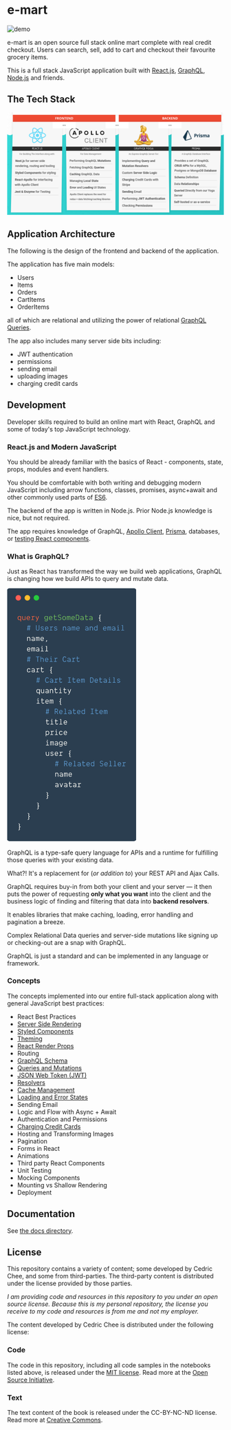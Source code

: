 # e-mart

![demo](https://thumbs.gfycat.com/ThoroughShabbyJunebug-size_restricted.gif)

e-mart is an open source full stack online mart complete with real credit checkout. Users can search, sell, add to cart and checkout their favourite grocery items.

This is a full stack JavaScript application built with [React.js](https://reactjs.org/), [GraphQL](https://graphql.org/), [Node.js](https://nodejs.org) and friends.

## The Tech Stack

![](docs/images/tech_stack.png)

## Application Architecture

The following is the design of the frontend and backend of the application.

The application has five main models:
- Users
- Items
- Orders
- CartItems
- OrderItems

all of which are relational and utilizing the power of relational [GraphQL Queries](https://graphql.org/learn/queries/).

The app also includes many server side bits including:
- JWT authentication
- permissions
- sending email
- uploading images
- charging credit cards

## Development

Developer skills required to build an online mart with React, GraphQL and some of today's top JavaScript technology.

### React.js and Modern JavaScript

You should be already familiar with the basics of React - components, state, props, modules and event handlers.

You should be comfortable with both writing and debugging modern JavaScript including arrow functions, classes, promises, async+await and other commonly used parts of [ES6](http://exploringjs.com/es6/).

The backend of the app is written in Node.js. Prior Node.js knowledge is nice, but not required.

The app requires knowledge of GraphQL, [Apollo Client](https://www.apollographql.com/client/), [Prisma](https://www.prisma.io/), databases, or [testing React components](https://airbnb.io/enzyme/docs/guides/jest.html).

### What is GraphQL?

Just as React has transformed the way we build web applications, GraphQL is changing how we build APIs to query and mutate data.

<img src="docs/images/graphql_code_example.png" width="300" />

GraphQL is a type-safe query language for APIs and a runtime for fulfilling those queries with your existing data.

What?! It's a replacement for (_or addition to_) your REST API and Ajax Calls.

GraphQL requires buy-in from both your client and your server — it then puts the power of requesting **only what you want** into the client and the business logic of finding and filtering that data into **backend resolvers**.

It enables libraries that make caching, loading, error handling and pagination a breeze.

Complex Relational Data queries and server-side mutations like signing up or checking-out are a snap with GraphQL.

GraphQL is just a standard and can be implemented in any language or framework.

### Concepts

The concepts implemented into our entire full-stack application along with general JavaScript best practices:

- React Best Practices
- [Server Side Rendering](https://nextjs.org/docs/)
- [Styled Components](https://www.styled-components.com/)
- [Theming](https://www.styled-components.com/docs/advanced#theming)
- [React Render Props](https://reactjs.org/docs/render-props.html)
- Routing
- [GraphQL Schema](https://graphql.org/learn/schema/)
- [Queries and Mutations](https://graphql.org/learn/queries/)
- [JSON Web Token (JWT)](https://jwt.io/)
- [Resolvers](https://www.prisma.io/tutorials/build-a-graphql-server-with-prisma-ct02/#implement-the-resolvers-for-your-graphql-server-using-prisma-bindings)
- [Cache Management](https://www.apollographql.com/docs/react/advanced/caching.html)
- [Loading and Error States](https://www.apollographql.com/docs/react/features/error-handling.html)
- Sending Email
- Logic and Flow with Async + Await
- Authentication and Permissions
- [Charging Credit Cards](https://stripe.com/docs/quickstart)
- Hosting and Transforming Images
- Pagination
- Forms in React
- Animations
- Third party React Components
- Unit Testing
- Mocking Components
- Mounting vs Shallow Rendering
- Deployment

## Documentation

See [the docs directory](docs/).

## License

This repository contains a variety of content; some developed by Cedric Chee, and some from third-parties. The third-party content is distributed under the license provided by those parties.

*I am providing code and resources in this repository to you under an open source license.  Because this is my personal repository, the license you receive to my code and resources is from me and not my employer.*

The content developed by Cedric Chee is distributed under the following license:

### Code

The code in this repository, including all code samples in the notebooks listed above, is released under the [MIT license](LICENSE). Read more at the [Open Source Initiative](https://opensource.org/licenses/MIT).

### Text

The text content of the book is released under the CC-BY-NC-ND license. Read more at [Creative Commons](https://creativecommons.org/licenses/by-nc-nd/3.0/us/legalcode).
